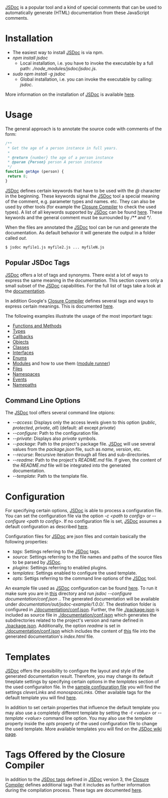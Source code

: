 [JSDoc](https://github.com/jsdoc3/jsdoc) is a popular tool and a kind of special comments that can be used to automatically generate (HTML) documentation from these JavaScript comments.

# Installation
 * The easiest way to install [JSDoc](https://github.com/jsdoc3/jsdoc) is via npm.
  * _npm install jsdoc_
    * Local installation, i.e. you have to invoke the executable by a full path: _./node&#95;modules/jsdoc/jsdoc.js_.
  * _sudo npm install -g jsdoc_
    * Global installation, i.e. you can invoke the executable by calling: _jsdoc_.

More information on the installation of [JSDoc](https://github.com/jsdoc3/jsdoc) is available [here](https://github.com/jsdoc3/jsdoc#installation-and-usage).

# Usage
The general approach is to annotate the source code with comments of the form:
```javascript
/**
 * Get the age of a person instance in full years.
 *
 * @return {number} the age of a person instance
 * @param {Person} person A person instance
 */
function getAge (person) {
 return 8;
}
```

[JSDoc](https://github.com/jsdoc3/jsdoc) defines certain keywords that have to be used with the _@_ character in the beginning. These keywords signal the [JSDoc](https://github.com/jsdoc3/jsdoc) tool a special meaning of the comment, e.g. parameter types and names. etc. They can also be used by other tools (for example the [Closure Compiler](../closure_tools/closure_compiler/README.md) to check the used types). A list of all keywords supported by [JSDoc](https://github.com/jsdoc3/jsdoc) can be found [here](http://usejsdoc.org/). These keywords and the general comment must be surrounded by _/**_ and _*/_.

When the files are annotated the [JSDoc](https://github.com/jsdoc3/jsdoc) tool can be run and generate the documentation. As default behavior it will generate the output in a folder called _out_.
```shell
$ jsdoc myfile1.js myfile2.js ... myfileN.js
```

## Popular JSDoc Tags
[JSDoc](https://github.com/jsdoc3/jsdoc) offers a lot of tags and synonyms. There exist a lot of ways to express the same meaning in the documentation. This section covers only a small subset of the [JSDoc](https://github.com/jsdoc3/jsdoc) capabilities. For the full list of tags take a look at the [documentation](http://usejsdoc.org/index.html).

In addition Google's [Closure Compiler](../closure_tools/closure_compiler/README.md) defines several tags and ways to express certain meanings. This is documented [here](https://developers.google.com/closure/compiler/docs/js-for-compiler).

The following examples illustrate the usage of the most important tags:
* [Functions and Methods](functions_and_methods.js)
* [Types](types.js)
* [Callbacks](callbacks.js)
* [Objects](objects.js)
* [Classes](classes.js)
* [Interfaces](interfaces.js)
* [Enums](enums.js)
* [Modules](module.js) and how to use them ([module runner](module_runner.js))
* [Files](files.js)
* [Namespaces](namespaces.js)
* [Events](events.js)
* [Namepaths](namepaths.js)

## Command Line Options
The [JSDoc](https://github.com/jsdoc3/jsdoc) tool offers several command line otpions:
* _--access_: Displays only the access levels given to this option (_public_, _protected_, _private_, _all_) (default: all except _private_)
* _--configure_: Path to the configuration file.
* _--private_: Displays also _private_ symbols.
* _--package_: Path to the project's package file. [JSDoc](https://github.com/jsdoc3/jsdoc) will use several values from the _package.json_ file, such as _name_, _version_, etc.
* _--recurse_: Recursive iteration through all files and sub-directories.
* _--readme_: Path to the project's _README.md_ file. If given, the content of the _README.md_ file will be integrated into the generated documentation.
* _--template_: Path to the template file.

# Configuration
For specifying certain options, [JSDoc](https://github.com/jsdoc3/jsdoc) is able to process a configuration file. You can set the configuration file via the option _-c &lt;path to config&gt;_ or _--configure &lt;path to config&gt;_. If no configuration file is set, [JSDoc](https://github.com/jsdoc3/jsdoc) assumes a default configuration as described [here](http://usejsdoc.org/about-configuring-jsdoc.html#configuration-file).

Configuration files for [JSDoc](https://github.com/jsdoc3/jsdoc) are json files and contain basically the following properties:
* _tags_: Settings referring to the [JSDoc](https://github.com/jsdoc3/jsdoc) tags.
* _source_: Settings referring to the file names and paths of the source files to be parsed by [JSDoc](https://github.com/jsdoc3/jsdoc).
* _plugins_: Settings referring to enabled plugins.
* _templates_: Settings enabled to configure the used template.
* _opts_: Settigs referring to the command line options of the [JSDoc](https://github.com/jsdoc3/jsdoc) tool.

An example file used as [JSDoc](https://github.com/jsdoc3/jsdoc) configuration can be found [here](./documentation/conf.json).
To run it make sure you are in [this](.) directory and run _jsdoc --configure documentation/conf.json ._. The generated documentation will be available under _documentation/out/jsdoc-example/1.0.0/_. The destination folder is configured in [./documentation/conf.json](documentation/conf.json). Further, the file [./package.json](./package.json) is included as source file in [./documentation/conf.json](documentation/conf.json) which generates the subdirectories related to the project's version and name defined in [./package.json](./package.json). Additionally, the option _readme_ is set in [./documentation/conf.json](documentation/conf.json) which includes the content of [this](./README.md) file into the generated documentation's _index.html_ file.

# Templates
[JSDoc](https://github.com/jsdoc3/jsdoc) offers the possibility to configure the layout and style of the generated documentation result. Therefore, you may change its default tmeplate settings by specifying certain options in the _templates_ section of the used configuraiton file. In the [sample configuration file](./documentation/conf.json) you will find the settings _cleverLinks_ and _monospaceLinks_. Other available tags for the default template you will find [here](http://usejsdoc.org/about-configuring-default-template.html).

In addition to set certain properties that influence the default template you may also use a completely different template by setting the _-t &lt;value&gt;_ or _--template &lt;value&gt;_ command line option. You may also use the _template_ property inside the _opts_ property of the used configuration file to change the used template. More available templates you will find on the [JSDoc wiki page](https://github.com/jsdoc3/jsdoc#templates).

# Tags Offered by the Closure Compiler
In addition to the [JSDoc tags](http://usejsdoc.org/index.html) defined in [JSDoc](https://github.com/jsdoc3/jsdoc) version 3, the [Closure Compiler](../closure_tools/closure_compiler/README.md) defines additional tags that it includes as further information during the compilation process. These tags are documented [here](https://developers.google.com/closure/compiler/docs/js-for-compiler).
